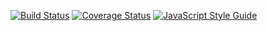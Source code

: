 [![Build Status](https://travis-ci.org/urdubiometer/urdubiometerjs.svg?branch=master)](https://travis-ci.org/urdubiometer/urdubiometerjs)
[![Coverage Status](https://coveralls.io/repos/github/urdubiometer/urdubiometerjs/badge.svg?branch=master)](https://coveralls.io/github/urdubiometer/urdubiometerjs?branch=master)
[![JavaScript Style Guide](https://cdn.rawgit.com/standard/standard/master/badge.svg)](https://github.com/standard/standard)
